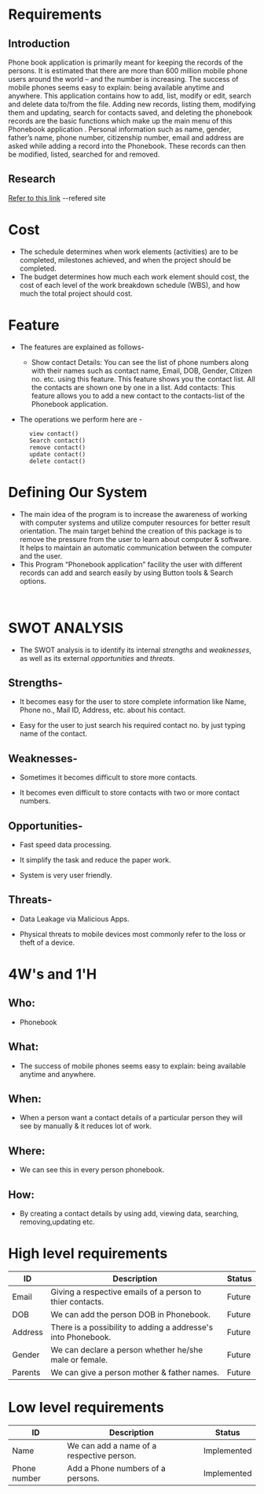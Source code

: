 # Requirements
## Introduction
Phone book application is primarily meant for keeping the records of the persons. It is estimated that there are more than 600 million mobile phone users around the world – and the number is increasing. The success of mobile phones seems easy to explain: being available anytime and anywhere.
This application contains how to add, list, modify or edit, search and delete data to/from the file. Adding new records, listing them, modifying them and updating, search for contacts saved, and deleting the phonebook records are the basic functions which make up the main menu of this Phonebook application .
Personal information such as name, gender, father’s name, phone number, citizenship number, email and address are asked while adding a record into the Phonebook. These records can then be modified, listed, searched for and removed.
## Research
[Refer to this link](https://1000projects.org/phonebook-application-c-project-report.html) --refered site

# Cost
* The schedule determines when work elements (activities) are to be completed, milestones achieved, and when the project should be completed. 
* The budget determines how much each work element should cost, the cost of each level of the work breakdown schedule (WBS), and how much the total project should cost.

# Feature
* The features are explained as follows-
  - Show contact Details: You can see the list of phone numbers along with their names such as contact name, Email, DOB, Gender, Citizen no. etc. using this feature. This feature shows you the contact list. All the contacts are shown one by one in a list. Add contacts: This feature allows you to add a new contact to the contacts-list of the Phonebook application.

* The operations we perform here are -
``` add contact()
      view contact()
      Search contact()
      remove contact()
      update contact()
      delete contact()
```
      
# Defining Our System
* The main idea of the program is to increase the awareness of working with computer systems and utilize computer resources for better result orientation. The main target behind the creation of this package is to remove the pressure from the user to learn about computer & software. It helps to maintain an automatic communication between the computer and the user. 
* This Program “Phonebook application” facility the user with different records can add and search easily by using Button tools & Search options. 
<br>

# SWOT ANALYSIS
 
* The SWOT analysis is to identify its internal *strengths* and *weaknesses*, as well as its external *opportunities* and *threats*.

## Strengths- 
* It becomes easy for the user to store complete information like Name, Phone no., Mail ID, Address, etc. about his contact.

* Easy for the user to just search his required contact no. by just typing name of the contact.

## Weaknesses-
* Sometimes it becomes difficult to store more contacts.

* It becomes even difficult to store contacts with two or more contact numbers.

## Opportunities-
* Fast speed data processing.

* It simplify the task and reduce the paper work.

* System is very user friendly.

## Threats-
* Data Leakage via Malicious Apps.

* Physical threats to mobile devices most commonly refer to the loss or theft of a device.

# 4W's and 1'H


## Who: 
* Phonebook

## What:
* The success of mobile phones seems easy to explain: being available anytime and anywhere.

## When:
* When a person want a contact details of a particular person they will see by manually & it reduces lot of work.

## Where:
* We can see this in every person phonebook.

## How:
* By creating a contact details by using add, viewing data, searching, removing,updating etc.


# High level requirements
| ID | Description | Status |
| -------- | -------- | -------- |
| Email | Giving a respective emails of a person to thier contacts. | Future |
| DOB | We can add the person DOB in Phonebook. | Future |
| Address | There is a possibility to adding a addresse's into Phonebook. | Future |
| Gender | We can declare a person whether he/she male or female. | Future |
| Parents | We can give a person mother & father names. | Future |

# Low level requirements
| ID | Description | Status |
| -------- | -------- | -------- |
| Name | We can add a name of a respective person. | Implemented |
| Phone number | Add a Phone numbers of a persons. | Implemented |

